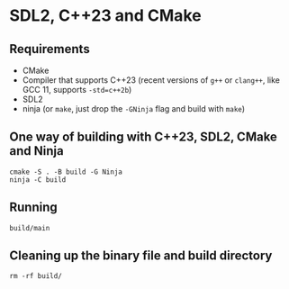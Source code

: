 SDL2, C++23 and CMake
=====================

Requirements
------------

* CMake
* Compiler that supports C++23 (recent versions of `g++` or `clang++`, like GCC 11, supports `-std=c++2b`)
* SDL2
* ninja (or `make`, just drop the `-GNinja` flag and build with `make`)

One way of building with C++23, SDL2, CMake and Ninja
-----------------------------------------------------

    cmake -S . -B build -G Ninja
    ninja -C build

Running
-------

    build/main

Cleaning up the binary file and build directory
-----------------------------------------------

    rm -rf build/
